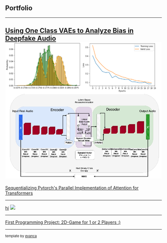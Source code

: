 ## Portfolio

---

[Using One Class VAEs to Analyze Bias in Deepfake Audio](https://www.youtube.com/watch?v=m44fEsZHE5w&list=PLp-0K3kfddPw0hVKPZa5JJL9fqLn_mUjO&index=24)
<img src = "images/ocvaepic.png?raw=true"/>
---
[Sequentializing Pytorch's Parallel Implementation of Attention for Transformers](/pdf/sample_presentation.pdf)


---
[hi](http://example.com/)
<img src="images/dummy_thumbnail.jpg?raw=true"/>

---
[First Programming Project: 2D-Game for 1 or 2 Players :)](https://www.youtube.com/watch?v=LaxB_8od_JU&list=LL&index=39&t=7s)

---
<p style="font-size:11px">template by <a href="https://github.com/evanca/quick-portfolio">evanca</a></p>
<!-- Remove above link if you don't want to attibute -->
